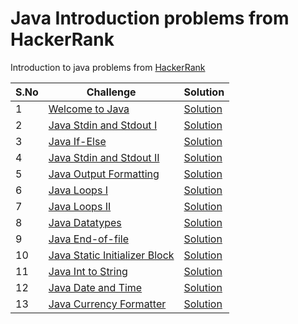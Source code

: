 # Java Introduction problems from HackerRank

Introduction to java problems from [HackerRank](https://www.hackerrank.com/domains/java?filters%5Bsubdomains%5D%5B%5D=java-introduction)

| S.No | Challenge                                                                                                    | Solution                               |
|------|--------------------------------------------------------------------------------------------------------------|----------------------------------------|
| 1    | [Welcome to Java](https://www.hackerrank.com/challenges/welcome-to-java/problem)                             | [Solution](WelcomeToJava.java)         |
| 2    | [Java Stdin and Stdout I](https://www.hackerrank.com/challenges/java-stdin-and-stdout-1/problem)             | [Solution](StdInAndStdOut.java)        |
| 3    | [Java If-Else](https://www.hackerrank.com/challenges/java-if-else/problem)                                   | [Solution](IfElse.java)                |
| 4    | [Java Stdin and Stdout II](https://www.hackerrank.com/challenges/java-stdin-stdout/problem)                  | [Solution](StdInAndStdOutV2.java)      |
| 5    | [Java Output Formatting](https://www.hackerrank.com/challenges/java-output-formatting/problem)               | [Solution](OutputFormatter.java)       |
| 6    | [Java Loops I](https://www.hackerrank.com/challenges/java-loops-i/problem)                                   | [Solution](JavaLoopsV1.java)           |
| 7    | [Java Loops II](https://www.hackerrank.com/challenges/java-loops/problem)                                    | [Solution](JavaLoops.java)             |
| 8    | [Java Datatypes](https://www.hackerrank.com/challenges/java-datatypes/problem)                               | [Solution](DataTypes.java)             |
| 9    | [Java End-of-file](https://www.hackerrank.com/challenges/java-end-of-file/problem)                           | [Solution](EndOfLife.java)             |
| 10   | [Java Static Initializer Block](https://www.hackerrank.com/challenges/java-static-initializer-block/problem) | [Solution](StaticBlock.java)           |
| 11   | [Java Int to String](https://www.hackerrank.com/challenges/java-int-to-string/problem)                       | [Solution](Int2String.java)            |
| 12   | [Java Date and Time](https://www.hackerrank.com/challenges/java-date-and-time/problem)                       | [Solution](DateTime.java)              |
| 13   | [Java Currency Formatter](https://www.hackerrank.com/challenges/java-currency-formatter/problem)             | [Solution](JavaCurrencyFormatter.java) |
